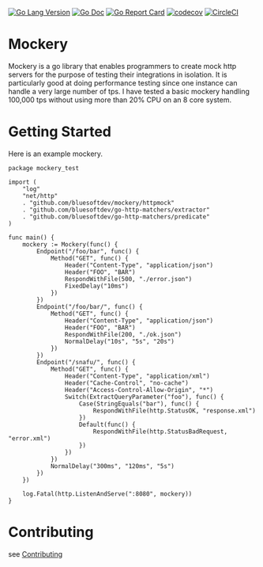 [![Go Lang Version](https://img.shields.io/badge/go-1.9-blue.svg?style=plastic)](http://golang.com)
[![Go Doc](https://img.shields.io/badge/godoc-reference-blue.svg?style=plastic)](https://godoc.org/github.com/bluesoftdev/mockery)
[![Go Report Card](https://goreportcard.com/badge/github.com/bluesoftdev/mockery)](https://goreportcard.com/report/github.com/bluesoftdev/mockery)
[![codecov](https://codecov.io/gh/bluesoftdev/mockery/branch/master/graph/badge.svg)](https://codecov.io/gh/bluesoftdev/mockery)
[![CircleCI](https://circleci.com/gh/bluesoftdev/mockery/tree/master.svg?style=svg)](https://circleci.com/gh/bluesoftdev/mockery/tree/master)

# Mockery
Mockery is a go library that enables programmers to create mock http
servers for the purpose of testing their integrations in isolation.  It
is particularly good at doing performance testing since one instance can
handle a very large number of tps.  I have tested a basic mockery
handling 100,000 tps without using more than 20% CPU on an 8 core
system.

# Getting Started

Here is an example mockery.

``` golang
package mockery_test

import (
	"log"
	"net/http"
	. "github.com/bluesoftdev/mockery/httpmock"
	. "github.com/bluesoftdev/go-http-matchers/extractor"
	. "github.com/bluesoftdev/go-http-matchers/predicate"
)

func main() {
	mockery := Mockery(func() {
		Endpoint("/foo/bar", func() {
			Method("GET", func() {
				Header("Content-Type", "application/json")
				Header("FOO", "BAR")
				RespondWithFile(500, "./error.json")
				FixedDelay("10ms")
			})
		})
		Endpoint("/foo/bar/", func() {
			Method("GET", func() {
				Header("Content-Type", "application/json")
				Header("FOO", "BAR")
				RespondWithFile(200, "./ok.json")
				NormalDelay("10s", "5s", "20s")
			})
		})
		Endpoint("/snafu/", func() {
			Method("GET", func() {
				Header("Content-Type", "application/xml")
				Header("Cache-Control", "no-cache")
				Header("Access-Control-Allow-Origin", "*")
				Switch(ExtractQueryParameter("foo"), func() {
					Case(StringEquals("bar"), func() {
						RespondWithFile(http.StatusOK, "response.xml")
					})
					Default(func() {
						RespondWithFile(http.StatusBadRequest, "error.xml")
					})
				})
			})
			NormalDelay("300ms", "120ms", "5s")
		})
	})

	log.Fatal(http.ListenAndServe(":8080", mockery))
}
```

# Contributing

see [Contributing](CONTRIBUTING.md)
